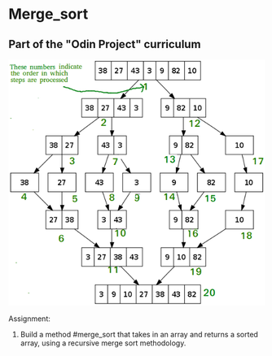 # Merge_sort
## Part of the "Odin Project" curriculum
![Image Hover Text](/merg.png)

Assignment:
1. Build a method #merge_sort that takes in an array and returns a sorted array, using a recursive merge sort methodology.
